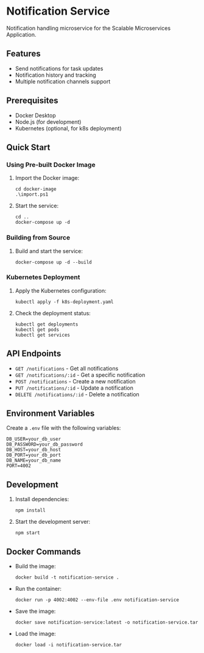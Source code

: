 # Notification Service

Notification handling microservice for the Scalable Microservices Application.

## Features

- Send notifications for task updates
- Notification history and tracking
- Multiple notification channels support

## Prerequisites

- Docker Desktop
- Node.js (for development)
- Kubernetes (optional, for k8s deployment)

## Quick Start

### Using Pre-built Docker Image

1. Import the Docker image:

   ```
   cd docker-image
   .\import.ps1
   ```

2. Start the service:
   ```
   cd ..
   docker-compose up -d
   ```

### Building from Source

1. Build and start the service:
   ```
   docker-compose up -d --build
   ```

### Kubernetes Deployment

1. Apply the Kubernetes configuration:

   ```
   kubectl apply -f k8s-deployment.yaml
   ```

2. Check the deployment status:
   ```
   kubectl get deployments
   kubectl get pods
   kubectl get services
   ```

## API Endpoints

- `GET /notifications` - Get all notifications
- `GET /notifications/:id` - Get a specific notification
- `POST /notifications` - Create a new notification
- `PUT /notifications/:id` - Update a notification
- `DELETE /notifications/:id` - Delete a notification

## Environment Variables

Create a `.env` file with the following variables:

```
DB_USER=your_db_user
DB_PASSWORD=your_db_password
DB_HOST=your_db_host
DB_PORT=your_db_port
DB_NAME=your_db_name
PORT=4002
```

## Development

1. Install dependencies:

   ```
   npm install
   ```

2. Start the development server:
   ```
   npm start
   ```

## Docker Commands

- Build the image:

  ```
  docker build -t notification-service .
  ```

- Run the container:

  ```
  docker run -p 4002:4002 --env-file .env notification-service
  ```

- Save the image:

  ```
  docker save notification-service:latest -o notification-service.tar
  ```

- Load the image:
  ```
  docker load -i notification-service.tar
  ```
